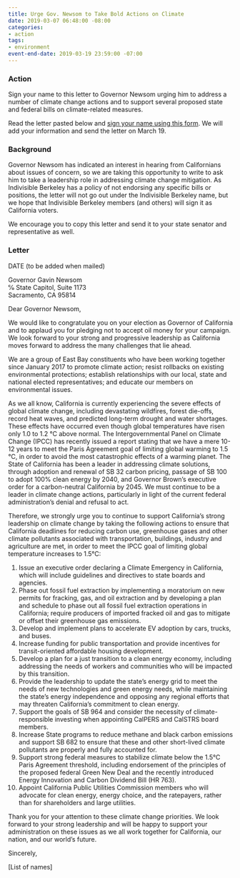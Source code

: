 ```yaml
---
title: Urge Gov. Newsom to Take Bold Actions on Climate
date: 2019-03-07 06:48:00 -08:00
categories:
- action
tags:
- environment
event-end-date: 2019-03-19 23:59:00 -07:00
---
```


### Action
Sign your name to this letter to Governor Newsom urging him to address a number of climate change actions and to support several proposed state and federal bills on climate-related measures.  

Read the letter pasted below and [sign your name using this form](https://goo.gl/forms/F2GE2098veQza31s2). We will add your information and send the letter on March 19.  

### Background
Governor Newsom has indicated an interest in hearing from Californians about issues of concern, so we are taking this opportunity to write to ask him to take a leadership role in addressing climate change mitigation. As Indivisible Berkeley has a policy of not endorsing any specific bills or positions, the letter will not go out under the Indivisible Berkeley name, but we hope that Indivisible Berkeley members (and others) will sign it as California voters.  

We encourage you to copy this letter and send it to your state senator and representative as well.  

### Letter
DATE (to be added when mailed)  

Governor Gavin Newsom  
℅ State Capitol, Suite 1173  
Sacramento, CA 95814  

Dear Governor Newsom,  

We would like to congratulate you on your election as Governor of California and to applaud you for pledging not to accept oil money for your campaign.  We look forward to your strong and progressive leadership as California moves forward to address the many challenges that lie ahead.  

We are a group of East Bay constituents who have been working together since January 2017 to promote climate action; resist rollbacks on existing environmental protections; establish relationships with our local, state and national elected representatives; and educate our members on environmental issues.  

As we all know, California is currently experiencing the severe effects of global climate change, including devastating wildfires, forest die-offs, record heat waves, and predicted long-term drought and water shortages. These effects have occurred even though global temperatures have risen only 1.0 to 1.2 °C above normal. The Intergovernmental Panel on Climate Change (IPCC) has recently issued a report stating that we have a mere 10-12 years to meet the Paris Agreement goal of limiting global warming to 1.5 °C, in order to avoid the most catastrophic effects of a warming planet. The State of California has been a leader in addressing climate solutions, through adoption and renewal of SB 32 carbon pricing, passage of SB 100 to adopt 100% clean energy by 2040, and Governor Brown’s executive order for a carbon-neutral California by 2045. We must continue to be a leader in climate change actions, particularly in light of the current federal administration’s denial and refusal to act.  

Therefore, we strongly urge you to continue to support California’s strong leadership on climate change by taking the following actions to ensure that California deadlines for reducing carbon use, greenhouse gases and other climate pollutants associated with transportation, buildings, industry and agriculture are met, in order to meet the IPCC goal of limiting global temperature increases to 1.5°C:  
1. Issue an executive order declaring a Climate Emergency in California, which will include guidelines and directives to state boards and agencies.  
2. Phase out fossil fuel extraction by implementing a moratorium on new permits for fracking, gas, and oil extraction and by developing a plan and schedule to phase out all fossil fuel extraction operations in California; require producers of imported fracked oil and gas to mitigate or offset their greenhouse gas emissions.  
3. Develop and implement plans to accelerate EV adoption by cars, trucks, and buses.  
4. Increase funding for public transportation and provide incentives for transit-oriented affordable housing development.  
5. Develop a plan for a just transition to a clean energy economy, including addressing the needs of workers and communities who will be impacted by this transition.  
6. Provide the leadership to update the state’s energy grid to meet the needs of new technologies and green energy needs, while maintaining the state’s energy independence and opposing any regional efforts that may threaten California’s commitment to clean energy.  
7. Support the goals of SB 964 and consider the necessity of climate-responsible investing when appointing CalPERS and CalSTRS board members.  
8. Increase State programs to reduce methane and black carbon emissions and support SB 682 to ensure that these and other short-lived climate pollutants are properly and fully accounted for.  
9. Support strong federal measures to stabilize climate below the 1.5°C Paris Agreement threshold, including endorsement of the principles of the proposed federal Green New Deal and the recently introduced Energy Innovation and Carbon Dividend Bill (HR 763).  
10. Appoint California Public Utilities Commission members who will advocate for clean energy, energy choice, and the ratepayers, rather than for shareholders and large utilities.  

Thank you for your attention to these climate change priorities. We look forward to your strong leadership and will be happy to support your administration on these issues as we all work together for California, our nation, and our world’s future.  

Sincerely,  

[List of names]

